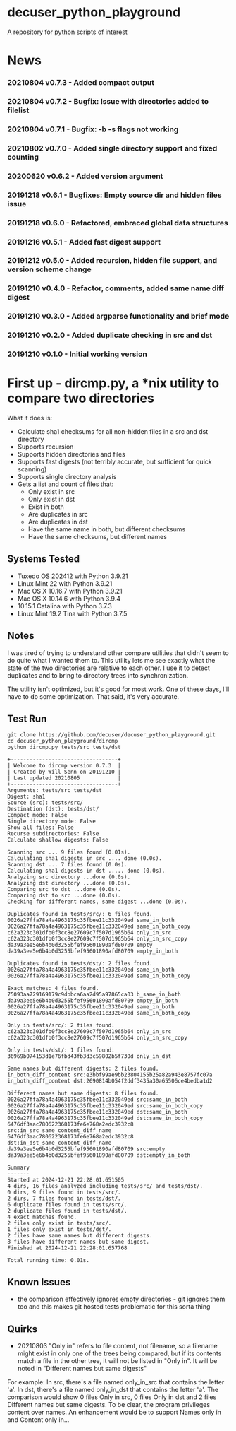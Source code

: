 # decuser_python_playground
A repository for python scripts of interest

# News
### 20210804 v0.7.3 - Added compact output
### 20210804 v0.7.2 - Bugfix: Issue with directories added to filelist
### 20210804 v0.7.1 - Bugfix: -b -s flags not working
### 20210802 v0.7.0 - Added single directory support and fixed counting
### 20200620 v0.6.2 - Added version argument
### 20191218 v0.6.1 - Bugfixes: Empty source dir and hidden files issue
### 20191218 v0.6.0 - Refactored, embraced global data structures
### 20191216 v0.5.1 - Added fast digest support
### 20191212 v0.5.0 - Added recursion, hidden file support, and version scheme change
### 20191210 v0.4.0 - Refactor, comments, added same name diff digest
### 20191210 v0.3.0 - Added argparse functionality and brief mode
### 20191210 v0.2.0 - Added duplicate checking in src and dst
### 20191210 v0.1.0 - Initial working version

# First up - dircmp.py, a *nix utility to compare two directories
What it does is:

* Calculate sha1 checksums for all non-hidden files in a src and dst directory
* Supports recursion
* Supports hidden directories and files
* Supports fast digests (not terribly accurate, but sufficient for quick scanning)
* Supports single directory analysis
* Gets a list and count of files that:
  * Only exist in src
  * Only exist in dst
  * Exist in both
  * Are duplicates in src
  * Are duplicates in dst
  * Have the same name in both, but different checksums
  * Have the same checksums, but different names

## Systems Tested
* Tuxedo OS 202412 with Python 3.9.21
* Linux Mint 22 with Python 3.9.21
* Mac OS X 10.16.7 with Python 3.9.21
* Mac OS X 10.14.6 with Python 3.9.4
* 10.15.1 Catalina with Python 3.7.3
* Linux Mint 19.2 Tina with Python 3.7.5

## Notes
I was tired of trying to understand other compare utilities that didn't seem to do quite what I wanted them to. This utility lets me see exactly what the state of the two directories are relative to each other. I use it to detect duplicates and to bring to directory trees into synchronization.

The utility isn't optimized, but it's good for most work. One of these days, I'll have to do some optimization. That said, it's very accurate. 

## Test Run
```
git clone https://github.com/decuser/decuser_python_playground.git
cd decuser_python_playground/dircmp
python dircmp.py tests/src tests/dst

+----------------------------------+
| Welcome to dircmp version 0.7.3  |
| Created by Will Senn on 20191210 |
| Last updated 20210805            |
+----------------------------------+
Arguments: tests/src tests/dst
Digest: sha1
Source (src): tests/src/
Destination (dst): tests/dst/
Compact mode: False
Single directory mode: False
Show all files: False
Recurse subdirectories: False
Calculate shallow digests: False

Scanning src ... 9 files found (0.01s).
Calculating sha1 digests in src .... done (0.0s).
Scanning dst ... 7 files found (0.0s).
Calculating sha1 digests in dst ..... done (0.0s).
Analyzing src directory ...done (0.0s).
Analyzing dst directory ...done (0.0s).
Comparing src to dst ...done (0.0s).
Comparing dst to src ...done (0.0s).
Checking for different names, same digest ...done (0.0s).

Duplicates found in tests/src/: 6 files found.
0026a27ffa78a4a4963175c35fbee11c332049ed same_in_both
0026a27ffa78a4a4963175c35fbee11c332049ed same_in_both_copy
c62a323c301dfb0f3cc8e27609c7f507d1965b64 only_in_src
c62a323c301dfb0f3cc8e27609c7f507d1965b64 only_in_src_copy
da39a3ee5e6b4b0d3255bfef95601890afd80709 empty
da39a3ee5e6b4b0d3255bfef95601890afd80709 empty_in_both

Duplicates found in tests/dst/: 2 files found.
0026a27ffa78a4a4963175c35fbee11c332049ed same_in_both
0026a27ffa78a4a4963175c35fbee11c332049ed same_in_both_copy

Exact matches: 4 files found.
75093aa729169179c9dbbca6aa2d95a97865ca03 b_same_in_both
da39a3ee5e6b4b0d3255bfef95601890afd80709 empty_in_both
0026a27ffa78a4a4963175c35fbee11c332049ed same_in_both
0026a27ffa78a4a4963175c35fbee11c332049ed same_in_both_copy

Only in tests/src/: 2 files found.
c62a323c301dfb0f3cc8e27609c7f507d1965b64 only_in_src
c62a323c301dfb0f3cc8e27609c7f507d1965b64 only_in_src_copy

Only in tests/dst/: 1 files found.
36969b074153d1e76fbd43fb3d3c59802b5f730d only_in_dst

Same names but different digests: 2 files found.
in_both_diff_content src:e3bbf99ae9bb23804155b25a82a943e8757fc07a
in_both_diff_content dst:2690814b054f2ddf3435a30a65506ce4bedba1d2

Different names but same digests: 8 files found.
0026a27ffa78a4a4963175c35fbee11c332049ed src:same_in_both
0026a27ffa78a4a4963175c35fbee11c332049ed src:same_in_both_copy
0026a27ffa78a4a4963175c35fbee11c332049ed dst:same_in_both
0026a27ffa78a4a4963175c35fbee11c332049ed dst:same_in_both_copy
6476df3aac780622368173fe6e768a2edc3932c8 src:in_src_same_content_diff_name
6476df3aac780622368173fe6e768a2edc3932c8 dst:in_dst_same_content_diff_name
da39a3ee5e6b4b0d3255bfef95601890afd80709 src:empty
da39a3ee5e6b4b0d3255bfef95601890afd80709 dst:empty_in_both

Summary
-------
Started at 2024-12-21 22:28:01.651505
4 dirs, 16 files analyzed including tests/src/ and tests/dst/.
0 dirs, 9 files found in tests/src/.
2 dirs, 7 files found in tests/dst/.
6 duplicate files found in tests/src/.
2 duplicate files found in tests/dst/.
4 exact matches found.
2 files only exist in tests/src/.
1 files only exist in tests/dst/.
2 files have same names but different digests.
8 files have different names but same digest.
Finished at 2024-12-21 22:28:01.657768

Total running time: 0.01s.
```
## Known Issues

* the comparison effectively ignores empty directories - git ignores them too and this 
	makes git hosted tests problematic for this sorta thing

## Quirks

* 20210803 "Only in" refers to file content, not filename, so a filename might exist in only one of the trees being compared, but if its contents match a file in the other tree, it will not be listed in "Only in". It will be noted in "Different names but same digests"

For example: In src, there's a file named only_in_src that contains the letter 'a'. In dst, there's a file named only_in_dst that contains the letter 'a'. The comparison would show 0 files Only in src, 0 files Only in dst and 2 files Different names but same digests. To be clear, the program privileges content over names. An enhancement would be to support Names only in and Content only in...

